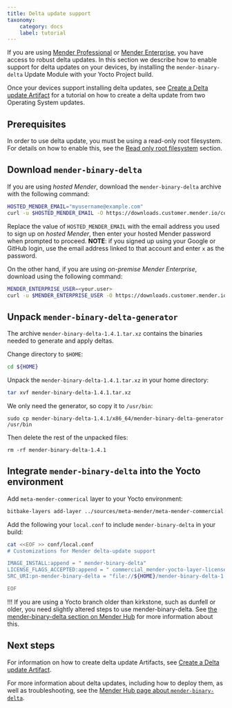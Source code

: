 ```yaml
---
title: Delta update support
taxonomy:
    category: docs
    label: tutorial
---
```



If you are using [Mender Professional](https://mender.io/product/features?target=_blank) or [Mender
Enterprise](https://mender.io/product/features?target=_blank), you have access to robust delta updates. In this section we describe how to enable support for delta updates on your devices,  by installing the `mender-binary-delta` Update Module with your Yocto Project build.

Once your devices support installing delta updates, see [Create a Delta update Artifact](../../../06.Artifact-creation/05.Create-a-Delta-update-Artifact/docs.md) for a tutorial on how to create a delta update from two Operating System updates.

## Prerequisites

In order to use delta update, you must be using a read-only root filesystem. For details on how to
enable this, see the [Read only root
filesystem](../../04.Image-customization/02.Read-only-root-filesystem/) section.


## Download `mender-binary-delta`

If you are using *hosted Mender*, download the `mender-binary-delta` archive with the following
command:

<!--AUTOVERSION: "mender-binary-delta/%/mender-binary-delta-%.tar"/mender-binary-delta-->
```bash
HOSTED_MENDER_EMAIL="myusername@example.com"
curl -u $HOSTED_MENDER_EMAIL -O https://downloads.customer.mender.io/content/hosted/mender-binary-delta/1.4.1/mender-binary-delta-1.4.1.tar.xz
```

Replace the value of `HOSTED_MENDER_EMAIL` with the email address you used to sign up on *hosted Mender*, then enter your hosted Mender password when prompted to proceed.
**NOTE**: if you signed up using your Google or GitHub login, use the email address linked to that account and enter `x` as the password.

On the other hand, if you are using *on-premise Mender Enterprise*, download using the following
command:

<!--AUTOVERSION: "mender-binary-delta/%/mender-binary-delta-%.tar"/mender-binary-delta-->
```bash
MENDER_ENTERPRISE_USER=<your.user>
curl -u $MENDER_ENTERPRISE_USER -O https://downloads.customer.mender.io/content/on-prem/mender-binary-delta/1.4.1/mender-binary-delta-1.4.1.tar.xz
```


## Unpack `mender-binary-delta-generator`

<!--AUTOVERSION: "mender-binary-delta-%.tar.xz"/mender-binary-delta-->
The archive `mender-binary-delta-1.4.1.tar.xz` contains the binaries needed to generate and apply
deltas.

Change directory to `$HOME`:

```bash
cd ${HOME}
```

<!--AUTOVERSION: "mender-binary-delta-%.tar.xz"/mender-binary-delta-->
Unpack the `mender-binary-delta-1.4.1.tar.xz` in your home directory:

<!--AUTOVERSION: "mender-binary-delta-%.tar.xz"/mender-binary-delta-->
```bash
tar xvf mender-binary-delta-1.4.1.tar.xz
```

We only need the generator, so copy it to `/usr/bin`:

<!--AUTOVERSION: "mender-binary-delta-%"/mender-binary-delta-->
```
sudo cp mender-binary-delta-1.4.1/x86_64/mender-binary-delta-generator /usr/bin
```

Then delete the rest of the unpacked files:

<!--AUTOVERSION: "mender-binary-delta-%"/mender-binary-delta-->
```
rm -rf mender-binary-delta-1.4.1
```


## Integrate `mender-binary-delta` into the Yocto environment

Add `meta-mender-commerical` layer to your Yocto environment:


```bash
bitbake-layers add-layer ../sources/meta-mender/meta-mender-commercial
```

Add the following your `local.conf` to include `mender-binary-delta` in your build:

<!--AUTOVERSION: "mender-binary-delta-%"/mender-binary-delta-->
```bash
cat <<EOF >> conf/local.conf
# Customizations for Mender delta-update support

IMAGE_INSTALL:append = " mender-binary-delta"
LICENSE_FLAGS_ACCEPTED:append = " commercial_mender-yocto-layer-license"
SRC_URI:pn-mender-binary-delta = "file://${HOME}/mender-binary-delta-1.4.1.tar.xz"

EOF
```

<!--AUTOVERSION: "older than %, such as % or older"/ignore-->
!!! If you are using a Yocto branch older than kirkstone, such as dunfell or older, you need slightly altered steps to use mender-binary-delta. See [the mender-binary-delta section on Mender Hub](https://hub.mender.io/t/robust-delta-update-rootfs/1144) for more information about this.

## Next steps

For information on how to create delta update Artifacts, see [Create a Delta update Artifact](../../../06.Artifact-creation/05.Create-a-Delta-update-Artifact/docs.md).

For more information about delta updates, including how to deploy them, as well as troubleshooting, see the
[Mender Hub page about `mender-binary-delta`](https://hub.mender.io/t/robust-delta-update-rootfs/1144?target=_blank).
